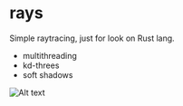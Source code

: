 # rays
Simple raytracing, just for look on Rust lang. 

- multithreading
- kd-threes
- soft shadows

![Alt text](/../master/screen.png?raw=true "O_o")
